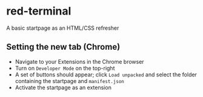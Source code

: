 # red-terminal
A basic startpage as an HTML/CSS refresher

## Setting the new tab (Chrome)
- Navigate to your Extensions in the Chrome browser
- Turn on `Developer Mode` on the top-right
- A set of buttons should appear; click `Load unpacked` and select the folder containing the startpage and `manifest.json`
- Activate the startpage as an extension
